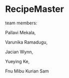 # RecipeMaster
team members:

Pallavi Mekala,  

Varunika Ramadugu,  

Jacian Wynn,  

Yueying Ke,  

Fnu Mibu Kurian Sam

